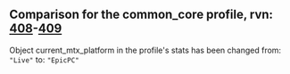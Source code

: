 ## Comparison for the common_core profile, rvn: [408](https://github.com/PRO100KatYT/FortniteProfileRevisions/tree/main/profiles/common_core/408%20common_core.json)-[409](https://github.com/PRO100KatYT/FortniteProfileRevisions/tree/main/profiles/common_core/409%20common_core.json)

Object current_mtx_platform in the profile's stats has been changed from: `"Live"` to: `"EpicPC"`
<br><br>
